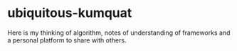 # ubiquitous-kumquat
Here is my thinking of algorithm, notes of understanding of frameworks and a personal platform to share with others.

